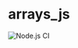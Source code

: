 # arrays_js

![Node.js CI](https://github.com/developwithpassion/arrays_js/workflows/Node.js%20CI/badge.svg?branch=master)

